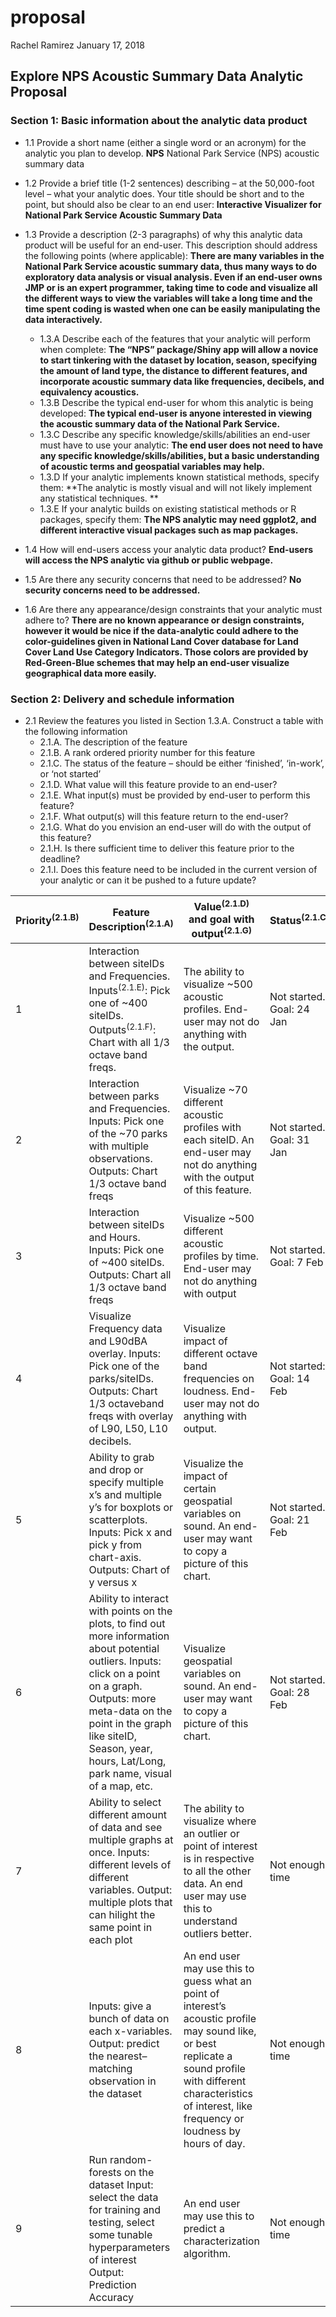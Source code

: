 proposal
================
Rachel Ramirez
January 17, 2018

<!-- dont edit the MarkDown file, edit the RMarkdown file anad then knit -->
Explore NPS Acoustic Summary Data Analytic Proposal
---------------------------------------------------

### Section 1: Basic information about the analytic data product

-   1.1 Provide a short name (either a single word or an acronym) for the analytic you plan to develop. **NPS** National Park Service (NPS) acoustic summary data

-   1.2 Provide a brief title (1-2 sentences) describing – at the 50,000-foot level – what your analytic does. Your title should be short and to the point, but should also be clear to an end user: **Interactive Visualizer for National Park Service Acoustic Summary Data**

-   1.3 Provide a description (2-3 paragraphs) of why this analytic data product will be useful for an end-user. This description should address the following points (where applicable): **There are many variables in the National Park Service acoustic summary data, thus many ways to do exploratory data analysis or visual analysis. Even if an end-user owns JMP or is an expert programmer, taking time to code and visualize all the different ways to view the variables will take a long time and the time spent coding is wasted when one can be easily manipulating the data interactively.**
    -   1.3.A Describe each of the features that your analytic will perform when complete: **The “NPS” package/Shiny app will allow a novice to start tinkering with the dataset by location, season, specifying the amount of land type, the distance to different features, and incorporate acoustic summary data like frequencies, decibels, and equivalency acoustics.**
    -   1.3.B Describe the typical end-user for whom this analytic is being developed: **The typical end-user is anyone interested in viewing the acoustic summary data of the National Park Service.**
    -   1.3.C Describe any specific knowledge/skills/abilities an end-user must have to use your analytic: **The end user does not need to have any specific knowledge/skills/abilities, but a basic understanding of acoustic terms and geospatial variables may help.**
    -   1.3.D If your analytic implements known statistical methods, specify them: **The analytic is mostly visual and will not likely implement any statistical techniques. **
    -   1.3.E If your analytic builds on existing statistical methods or R packages, specify them: **The NPS analytic may need ggplot2, and different interactive visual packages such as map packages.**
-   1.4 How will end-users access your analytic data product? **End-users will access the NPS analytic via github or public webpage.**

-   1.5 Are there any security concerns that need to be addressed? **No security concerns need to be addressed.**

-   1.6 Are there any appearance/design constraints that your analytic must adhere to? **There are no known appearance or design constraints, however it would be nice if the data-analytic could adhere to the color-guidelines given in National Land Cover database for Land Cover Land Use Category Indicators. Those colors are provided by Red-Green-Blue schemes that may help an end-user visualize geographical data more easily.**

### Section 2: Delivery and schedule information

-   2.1 Review the features you listed in Section 1.3.A. Construct a table with the following information
    -   2.1.A. The description of the feature
    -   2.1.B. A rank ordered priority number for this feature
    -   2.1.C. The status of the feature – should be either ‘finished’, ‘in-work’, or ‘not started’
    -   2.1.D. What value will this feature provide to an end-user?
    -   2.1.E. What input(s) must be provided by end-user to perform this feature?
    -   2.1.F. What output(s) will this feature return to the end-user?
    -   2.1.G. What do you envision an end-user will do with the output of this feature?
    -   2.1.H. Is there sufficient time to deliver this feature prior to the deadline?
    -   2.1.I. Does this feature need to be included in the current version of your analytic or can it be pushed to a future update?

<table>
<colgroup>
<col width="3%" />
<col width="31%" />
<col width="48%" />
<col width="18%" />
</colgroup>
<thead>
<tr class="header">
<th>Priority<sup>(2.1.B)</sup></th>
<th>Feature Description<sup>(2.1.A)</sup></th>
<th>Value<sup>(2.1.D)</sup> and goal with output<sup>(2.1.G)</sup></th>
<th>Status<sup>(2.1.C)</sup></th>
</tr>
</thead>
<tbody>
<tr class="odd">
<td>1</td>
<td>Interaction between siteIDs and Frequencies. Inputs<sup>(2.1.E)</sup>: Pick one of ~400 siteIDs. Outputs<sup>(2.1.F)</sup>: Chart with all 1/3 octave band freqs.</td>
<td>The ability to visualize ~500 acoustic profiles. End-user may not do anything with the output.</td>
<td>Not started. Goal: 24 Jan</td>
</tr>
<tr class="even">
<td>2</td>
<td>Interaction between parks and Frequencies. Inputs: Pick one of the ~70 parks with multiple observations. Outputs: Chart 1/3 octave band freqs</td>
<td>Visualize ~70 different acoustic profiles with each siteID. An end-user may not do anything with the output of this feature.</td>
<td>Not started. Goal: 31 Jan</td>
</tr>
<tr class="odd">
<td>3</td>
<td>Interaction between siteIDs and Hours. Inputs: Pick one of ~400 siteIDs. Outputs: Chart all 1/3 octave band freqs</td>
<td>Visualize ~500 different acoustic profiles by time. End-user may not do anything with output</td>
<td>Not started. Goal: 7 Feb</td>
</tr>
<tr class="even">
<td>4</td>
<td>Visualize Frequency data and L90dBA overlay. Inputs: Pick one of the parks/siteIDs. Outputs: Chart 1/3 octaveband freqs with overlay of L90, L50, L10 decibels.</td>
<td>Visualize impact of different octave band frequencies on loudness. End-user may not do anything with output.</td>
<td>Not started: Goal: 14 Feb</td>
</tr>
<tr class="odd">
<td>5</td>
<td>Ability to grab and drop or specify multiple x’s and multiple y’s for boxplots or scatterplots. Inputs: Pick x and pick y from chart-axis. Outputs: Chart of y versus x</td>
<td>Visualize the impact of certain geospatial variables on sound. An end-user may want to copy a picture of this chart.</td>
<td>Not started. Goal: 21 Feb</td>
</tr>
<tr class="even">
<td>6</td>
<td>Ability to interact with points on the plots, to find out more information about potential outliers. Inputs: click on a point on a graph. Outputs: more meta-data on the point in the graph like siteID, Season, year, hours, Lat/Long, park name, visual of a map, etc.</td>
<td>Visualize geospatial variables on sound. An end-user may want to copy a picture of this chart.</td>
<td>Not started. Goal: 28 Feb</td>
</tr>
<tr class="odd">
<td>7</td>
<td>Ability to select different amount of data and see multiple graphs at once. Inputs: different levels of different variables. Output: multiple plots that can hilight the same point in each plot</td>
<td>The ability to visualize where an outlier or point of interest is in respective to all the other data. An end user may use this to understand outliers better.</td>
<td>Not enough time</td>
</tr>
<tr class="even">
<td>8</td>
<td>Inputs: give a bunch of data on each x-variables. Output: predict the nearest–matching observation in the dataset</td>
<td>An end user may use this to guess what an point of interest’s acoustic profile may sound like, or best replicate a sound profile with different characteristics of interest, like frequency or loudness by hours of day.</td>
<td>Not enough time</td>
</tr>
<tr class="odd">
<td>9</td>
<td>Run random-forests on the dataset Input: select the data for training and testing, select some tunable hyperparameters of interest Output: Prediction Accuracy</td>
<td>An end user may use this to predict a characterization algorithm.</td>
<td>Not enough time</td>
</tr>
</tbody>
</table>
